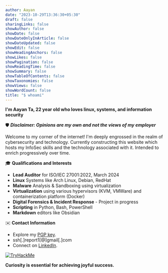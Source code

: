 ```yaml
---
author: Aayan
date: "2023-10-29T13:36:30+05:30"
draft: false
sharingLinks: false
showAuthor: false
showDate: false
showDateOnlyInArticle: false
showDateUpdated: false
showEdit: false
showHeadingAnchors: false
showLikes: false
showPagination: false
showReadingTime: false
showSummary: false
showTableOfContents: false
showTaxonomies: false
showViews: false
showWordCount: false
title: "$ whoami"
---
```

**I'm Aayan Ta, 22 year old who loves linux, systems, and information security**

🛡️ ***Disclaimer: Opinions are my own and not the views of my employer***

Welcome to my corner of the internet! I'm deeply engrossed in the realm of cybersecurity and technology. Currently constructing this website which hosts my InfoSec skills and the technology associated with it. Intended to enrich progressively over time.

🎓 **Qualifications and Interests**
- **Lead Auditor** for ISO/IEC 27001:2022, March 2024
- **Linux** Systems like Arch Linux, Debian, RedHat
- **Malware** Analysis & Sandboxing using virtualization
- **Virtualization** using various hypervisors (KVM, VMWare) and containerization platform (Docker)
- **Digital Forensics & Incident Response** - Project in progress
- **Scripting** in Python, Bash, PowerShell
- **Markdown** editors like Obsidian

✉️ **Contact Information**
- Explore my [PGP key](https://incident-clarity.github.io/posts/pgp/#my-public-pgp-key). 
- ssh[.]report1[@]gmail[.]com
- Connect on [LinkedIn](https://www.linkedin.com/in/aayan-ta/).

<a href="https://tryhackme.com/p/IncidentClarity" target="_blank">
    <img src="https://tryhackme-badges.s3.amazonaws.com/IncidentClarity.png" alt="TryHackMe">
</a>

**Curiosity is essential for achieving joyful success.**